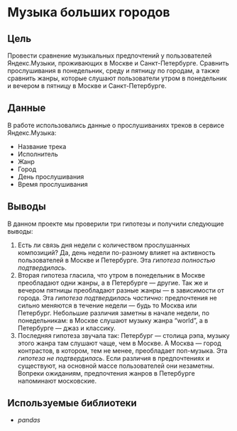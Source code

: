 # Музыка больших городов

## Цель

Провести сравнение музыкальных предпочтений у пользователей Яндекс.Музыки, проживающих в Москве и Санкт-Петербурге. Сравнить прослушивания в понедельник, среду и пятницу по городам, а также сравнить жанры, которые слушают пользователи утром в понедельник и вечером в пятницу в Москве и Санкт-Петербурге.  


## Данные

В работе использовались данные о прослушиваниях треков в сервисе Яндекс.Музыка:
- Название трека
- Исполнитель
- Жанр
- Город
- День прослушивания
- Время прослушивания

## Выводы
В данном проекте мы проверили три гипотезы и получили следующие выводы:

1. Есть ли связь дня недели с количеством прослушанных композиций? Да, день недели по-разному влияет на активность пользователей в Москве и Петербурге.
Эта *гипотеза полностью подтвердилась*.
2. Вторая гипотеза гласила, что утром в понедельник в Москве преобладают одни жанры, а в Петербурге — другие. Так же и вечером пятницы преобладают разные жанры — в зависимости от города. Эта *гипотеза подтвердилась частично*: предпочтения не сильно меняются в течение недели — будь то Москва или Петербург. Небольшие различия заметны в начале недели, по понедельникам: в Москве слушают музыку жанра “world”, а в Петербурге — джаз и классику.
3. Последняя гипотеза звучала так: Петербург — столица рэпа, музыку этого жанра там слушают чаще, чем в Москве. А Москва — город контрастов, в котором, тем не менее, преобладает поп-музыка. Эта *гипотеза не подтвердилась*. Если различия в предпочтениях и существуют, на основной массе пользователей они незаметны. Вопреки ожиданиям, предпочтения жанров в Петербурге напоминают московские.

## Используемые библиотеки
- *pandas*